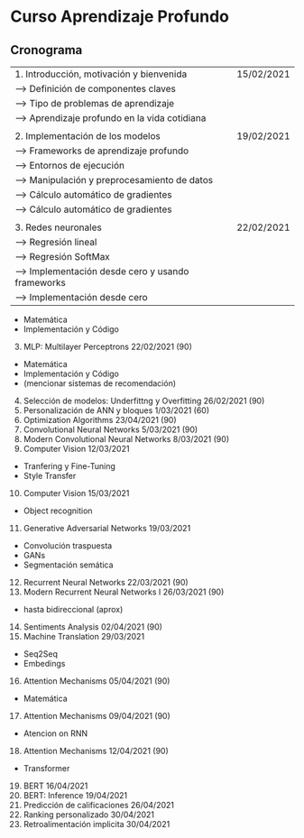# Curso Aprendizaje Profundo
## Cronograma

| |  |
|---|---|
|1. Introducción, motivación y bienvenida |15/02/2021|
| --> Definición de componentes claves| |
| --> Tipo de problemas de aprendizaje| |
| --> Aprendizaje profundo en la vida cotidiana| |
|||
|2. Implementación de los modelos |19/02/2021|
| --> Frameworks de aprendizaje profundo||
| --> Entornos de ejecución||
| --> Manipulación y preprocesamiento de datos||
| --> Cálculo automático de gradientes||
| --> Cálculo automático de gradientes||
|||
|3. Redes neuronales|22/02/2021|
| --> Regresión lineal||
| --> Regresión SoftMax||
| --> Implementación desde cero y usando frameworks||
| --> Implementación desde cero||
  * Matemática 
  * Implementación y Código 
3. MLP: Multilayer Perceptrons 22/02/2021 (90)
  * Matemática
  * Implementación y Código
  * (mencionar sistemas de recomendación)
4. Selección de modelos: Underfittng y Overfitting 26/02/2021 (90)
5. Personalización de ANN y bloques 1/03/2021 (60)
6. Optimization Algorithms 23/04/2021 (90)
7. Convolutional Neural Networks 5/03/2021 (90)
8. Modern Convolutional Neural Networks 8/03/2021 (90)
9. Computer Vision 12/03/2021
  * Tranfering y Fine-Tuning
  * Style Transfer
10. Computer Vision 15/03/2021
  * Object recognition
11. Generative Adversarial Networks 19/03/2021
  * Convolución traspuesta
  * GANs
  * Segmentación semática
12. Recurrent Neural Networks 22/03/2021                  (90)
13. Modern Recurrent Neural Networks I 26/03/2021         (90)
  * hasta bidireccional (aprox)
14. Sentiments Analysis  02/04/2021 (90)
15. Machine Translation 29/03/2021
  * Seq2Seq
  * Embedings
16. Attention Mechanisms 05/04/2021 (90)
  * Matemática
17. Attention Mechanisms 09/04/2021 (90)
  * Atencion on RNN
18. Attention Mechanisms 12/04/2021 (90)
  * Transformer
19. BERT 16/04/2021
20. BERT: Inference 19/04/2021
21. Predicción de calificaciones 26/04/2021 
22. Ranking personalizado 30/04/2021
23. Retroalimentación implicita 30/04/2021



